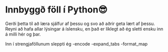 # Innbyggð föll í Python😎
Gerði þetta til að læra sjálfur af þessu og svo að aðrir geta lært af þessu.
Reyni að hafa allar lýsingar á íslensku, en það er líklegt að ég sletti ensku inn á milli hér og þar.

Inn í strengjaföllunum sleppti ég
-encode
-expand_tabs
-format_map
